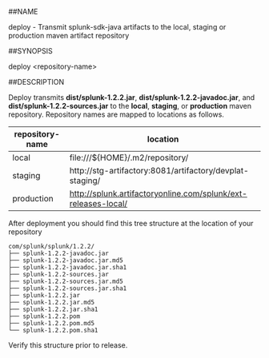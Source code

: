 ##NAME

deploy - Transmit splunk-sdk-java artifacts to the local, staging or production 
maven artifact repository

##SYNOPSIS

deploy \<repository-name>

##DESCRIPTION

Deploy transmits **dist/splunk-1.2.2.jar**, **dist/splunk-1.2.2-javadoc.jar**, and 
**dist/splunk-1.2.2-sources.jar** to the **local**, **staging**, or **production**
maven repository. Repository names are mapped to locations as follows.

| repository-name | location                                                       |
|-----------------|----------------------------------------------------------------|
| local           | file:///${HOME}/.m2/repository/                                |
| staging         | http://stg-artifactory:8081/artifactory/devplat-staging/       |                                             |
| production      | http://splunk.artifactoryonline.com/splunk/ext-releases-local/ |

After deployment you should find this tree structure at the location of your repository

    com/splunk/splunk/1.2.2/
    ├── splunk-1.2.2-javadoc.jar
    ├── splunk-1.2.2-javadoc.jar.md5
    ├── splunk-1.2.2-javadoc.jar.sha1
    ├── splunk-1.2.2-sources.jar
    ├── splunk-1.2.2-sources.jar.md5
    ├── splunk-1.2.2-sources.jar.sha1
    ├── splunk-1.2.2.jar
    ├── splunk-1.2.2.jar.md5
    ├── splunk-1.2.2.jar.sha1
    ├── splunk-1.2.2.pom
    ├── splunk-1.2.2.pom.md5
    └── splunk-1.2.2.pom.sha1

Verify this structure prior to release.
